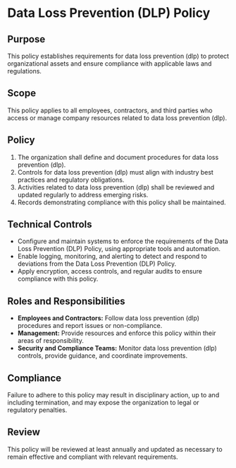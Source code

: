 # Data Loss Prevention (DLP) Policy

## Purpose

This policy establishes requirements for data loss prevention (dlp) to protect organizational assets and ensure compliance with applicable laws and regulations.

## Scope

This policy applies to all employees, contractors, and third parties who access or manage company resources related to data loss prevention (dlp).

## Policy

1. The organization shall define and document procedures for data loss prevention (dlp).
2. Controls for data loss prevention (dlp) must align with industry best practices and regulatory obligations.
3. Activities related to data loss prevention (dlp) shall be reviewed and updated regularly to address emerging risks.
4. Records demonstrating compliance with this policy shall be maintained.

## Technical Controls

- Configure and maintain systems to enforce the requirements of the Data Loss Prevention (DLP) Policy, using appropriate tools and automation.
- Enable logging, monitoring, and alerting to detect and respond to deviations from the Data Loss Prevention (DLP) Policy.
- Apply encryption, access controls, and regular audits to ensure compliance with this policy.

## Roles and Responsibilities

- **Employees and Contractors:** Follow data loss prevention (dlp) procedures and report issues or non-compliance.
- **Management:** Provide resources and enforce this policy within their areas of responsibility.
- **Security and Compliance Teams:** Monitor data loss prevention (dlp) controls, provide guidance, and coordinate improvements.

## Compliance

Failure to adhere to this policy may result in disciplinary action, up to and including termination, and may expose the organization to legal or regulatory penalties.

## Review

This policy will be reviewed at least annually and updated as necessary to remain effective and compliant with relevant requirements.
